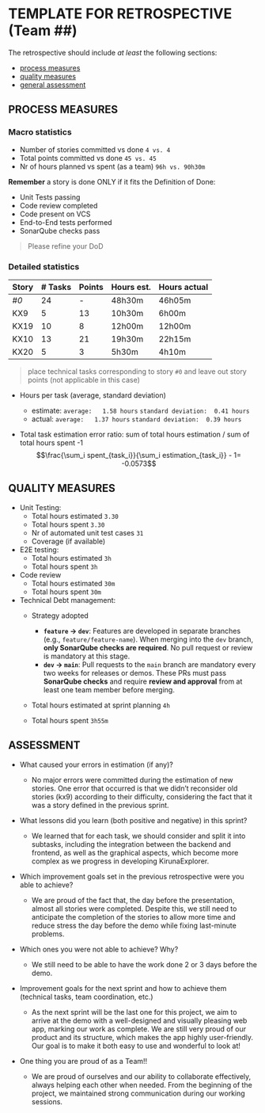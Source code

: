 TEMPLATE FOR RETROSPECTIVE (Team ##)
=====================================

The retrospective should include _at least_ the following
sections:

- [process measures](#process-measures)
- [quality measures](#quality-measures)
- [general assessment](#assessment)

## PROCESS MEASURES 

### Macro statistics

- Number of stories committed vs done `4 vs. 4`
- Total points committed vs done `45 vs. 45`
- Nr of hours planned vs spent (as a team) `96h vs. 90h30m`

**Remember**  a story is done ONLY if it fits the Definition of Done:
 
- Unit Tests passing
- Code review completed
- Code present on VCS
- End-to-End tests performed
- SonarQube checks pass

> Please refine your DoD 

### Detailed statistics

| Story  | # Tasks | Points | Hours est. | Hours actual |
|--------|---------|--------|------------|--------------|
| _#0_   |    24   |    -   |   48h30m   |   46h05m     |
| KX9    |     5   |    13  |   10h30m   |    6h00m     |
| KX19   |    10   |     8  |   12h00m   |   12h00m     |
| KX10   |    13   |    21  |   19h30m   |   22h15m     |
| KX20   |     5   |     3  |    5h30m   |    4h10m     |
   

> place technical tasks corresponding to story `#0` and leave out story points (not applicable in this case)

- Hours per task (average, standard deviation)
  - estimate: `average:   1.58 hours` `standard deviation:  0.41 hours`
  - actual: `average:   1.37 hours` `standard deviation:  0.39 hours`

- Total task estimation error ratio: sum of total hours estimation / sum of total hours spent -1
    $$\frac{\sum_i spent_{task_i}}{\sum_i estimation_{task_i}} - 1= -0.0573$$
  
## QUALITY MEASURES 

- Unit Testing:
  - Total hours estimated `3.30`
  - Total hours spent `3.30`
  - Nr of automated unit test cases `31` 
  - Coverage (if available)
- E2E testing:
  - Total hours estimated `3h`
  - Total hours spent `3h`
- Code review 
  - Total hours estimated `30m` 
  - Total hours spent `30m`
- Technical Debt management:
  - Strategy adopted
    - **`feature` → `dev`**: Features are developed in separate branches (e.g., `feature/feature-name`). When merging into the `dev` branch, **only SonarQube checks are required**. No pull request or review is mandatory at this stage.
    - **`dev` → `main`**: Pull requests to the `main` branch are mandatory every two weeks for releases or demos. These PRs must pass **SonarQube checks** and require **review and approval** from at least one team member before merging.

  - Total hours estimated at sprint planning `4h`
  - Total hours spent `3h55m`
  

## ASSESSMENT

- What caused your errors in estimation (if any)?
  - No major errors were committed during the estimation of new stories. One error that occurred is that we didn’t reconsider old stories (kx9) according to their difficulty, considering the fact that it was a story defined in the previous sprint.
- What lessons did you learn (both positive and negative) in this sprint?
  - We learned that for each task, we should consider and split it into subtasks, including the integration between the backend and frontend, as well as the graphical aspects, which become more complex as we progress in developing KirunaExplorer.

- Which improvement goals set in the previous retrospective were you able to achieve? 
  - We are proud of the fact that, the day before the presentation, almost all stories were completed. Despite this, we still need to anticipate the completion of the stories to allow more time and reduce stress the day before the demo while fixing last-minute problems.


  
- Which ones you were not able to achieve? Why?
  - We still need to be able to have the work done 2 or 3 days before the demo.


- Improvement goals for the next sprint and how to achieve them (technical tasks, team coordination, etc.)
  - As the next sprint will be the last one for this project, we aim to arrive at the demo with a well-designed and visually pleasing web app, marking our work as complete. We are still very proud of our product and its structure, which makes the app highly user-friendly. Our goal is to make it both easy to use and wonderful to look at!


- One thing you are proud of as a Team!!
  - We are proud of ourselves and our ability to collaborate effectively, always helping each other when needed. From the beginning of the project, we maintained strong communication during our working sessions.